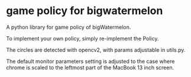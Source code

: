 # game policy for bigwatermelon

A python library for game policy of bigWatermelon.

To implement your own policy, simply re-implement the Policy.

The circles are detected with opencv2, with params adjustable in utils.py.

The default monitor parameters setting is adjusted to the case where chrome is scaled to the leftmost part of the MacBook 13 inch screen.

